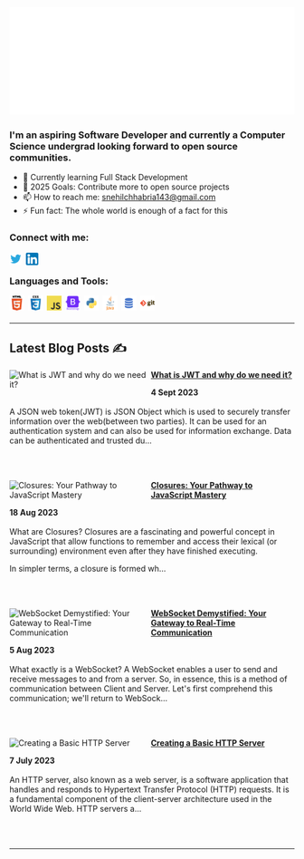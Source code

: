 <div align="center">
	<img src="https://github.com/snehilchhabria/snehilchhabria/blob/main/intro.svg" alt="HI I'M, SNEHIL CHHABRIA👋">
</div>

### I'm an aspiring Software Developer and currently a Computer Science undergrad looking forward to open source communities.


- 🌱 Currently learning Full Stack Development
- 🥅 2025 Goals: Contribute more to open source projects 
- 📫 How to reach me: snehilchhabria143@gmail.com
- ⚡ Fun fact: The whole world is enough of a fact for this

### Connect with me:

[<img align="left" alt="Twitter" width="22px" src="./twitter.png" style="margin-right: 7px;" />][twitter]
[<img align="left" alt="LinkedIn" width="22px" src="./linkedin.png" />][linkedin]

<br />

### Languages and Tools:

<img align="left" alt="HTML5" width="26px" style="margin-right: 7px;" src="https://raw.githubusercontent.com/github/explore/80688e429a7d4ef2fca1e82350fe8e3517d3494d/topics/html/html.png" />
<img align="left" alt="CSS3" width="26px" style="margin-right: 7px;" src="https://raw.githubusercontent.com/github/explore/80688e429a7d4ef2fca1e82350fe8e3517d3494d/topics/css/css.png" />
<img align="left" alt="JavaScript" width="26px" style="margin-right: 7px;" src="https://raw.githubusercontent.com/github/explore/80688e429a7d4ef2fca1e82350fe8e3517d3494d/topics/javascript/javascript.png" />
<img align="left" alt="Bootstrap" width="26px" style="margin-right: 7px;"src="https://raw.githubusercontent.com/devicons/devicon/master/icons/bootstrap/bootstrap-plain-wordmark.svg" />
<img align="left" alt="Java" width="26px" style="margin-right: 7px;" src="https://raw.githubusercontent.com/github/explore/80688e429a7d4ef2fca1e82350fe8e3517d3494d/topics/python/python.png" />
<img align="left" alt="Python" width="26px" style="margin-right: 7px;" src="https://raw.githubusercontent.com/github/explore/80688e429a7d4ef2fca1e82350fe8e3517d3494d/topics/java/java.png" />
<img align="left" alt="SQL" width="26px" style="margin-right: 7px;" src="https://raw.githubusercontent.com/github/explore/80688e429a7d4ef2fca1e82350fe8e3517d3494d/topics/sql/sql.png" />
<img align="left" alt="Git" width="26px" style="margin-right: 7px;" src="https://raw.githubusercontent.com/github/explore/80688e429a7d4ef2fca1e82350fe8e3517d3494d/topics/git/git.png" />

<br />
<br />

[twitter]: https://twitter.com/snehil_chhabria

---

## Latest Blog Posts ✍️

<!-- HASHNODE_BLOG:START -->
<p align="left">
<a href="https://snehilchhabria.hashnode.dev//what-is-jwt-and-why-do-we-need-it" title="What is JWT and why do we need it?"><img src="https://cdn.hashnode.com/res/hashnode/image/upload/v1693839973846/3cc082f7-1e87-4df8-b901-a4ef0d4b51b7.webp" alt="What is JWT and why do we need it?" width="250px" align="left" /></a>
<a href="https://snehilchhabria.hashnode.dev//what-is-jwt-and-why-do-we-need-it" title="What is JWT and why do we need it?"><strong>What is JWT and why do we need it?</strong></a>
<div><strong>4 Sept 2023</strong></div>
<br/> A JSON web token(JWT) is JSON Object which is used to securely transfer information over the web(between two parties). It can be used for an authentication system and can also be used for information exchange.
Data can be authenticated and trusted du... </p> <br/> <br/>
<p align="left">
<a href="https://snehilchhabria.hashnode.dev//closures-your-pathway-to-javascript-mastery" title="Closures: Your Pathway to JavaScript Mastery"><img src="https://cdn.hashnode.com/res/hashnode/image/upload/v1692381096017/f5f05035-e378-4bd2-98c3-04eed64ba5a4.webp" alt="Closures: Your Pathway to JavaScript Mastery" width="250px" align="left" /></a>
<a href="https://snehilchhabria.hashnode.dev//closures-your-pathway-to-javascript-mastery" title="Closures: Your Pathway to JavaScript Mastery"><strong>Closures: Your Pathway to JavaScript Mastery</strong></a>
<div><strong>18 Aug 2023</strong></div>
<br/> What are Closures?
Closures are a fascinating and powerful concept in JavaScript that allow functions to remember and access their lexical (or surrounding) environment even after they have finished executing.

In simpler terms, a closure is formed wh... </p> <br/> <br/>
<p align="left">
<a href="https://snehilchhabria.hashnode.dev//websocket-demystified-your-gateway-to-real-time-communication" title="WebSocket Demystified: Your Gateway to Real-Time Communication"><img src="https://cdn.hashnode.com/res/hashnode/image/upload/v1691266034740/2a16f171-3e8a-400e-8c25-7d9a0d55f55a.png" alt="WebSocket Demystified: Your Gateway to Real-Time Communication" width="250px" align="left" /></a>
<a href="https://snehilchhabria.hashnode.dev//websocket-demystified-your-gateway-to-real-time-communication" title="WebSocket Demystified: Your Gateway to Real-Time Communication"><strong>WebSocket Demystified: Your Gateway to Real-Time Communication</strong></a>
<div><strong>5 Aug 2023</strong></div>
<br/> What exactly is a WebSocket?
A WebSocket enables a user to send and receive messages to and from a server. So, in essence, this is a method of communication between Client and Server. Let's first comprehend this communication; we'll return to WebSock... </p> <br/> <br/>
<p align="left">
<a href="https://snehilchhabria.hashnode.dev//creating-a-basic-http-server" title="Creating a Basic HTTP Server"><img src="https://cdn.hashnode.com/res/hashnode/image/upload/v1688754670747/8b56b6ce-aed4-4486-b6ab-d8885d9f3b3b.png" alt="Creating a Basic HTTP Server" width="250px" align="left" /></a>
<a href="https://snehilchhabria.hashnode.dev//creating-a-basic-http-server" title="Creating a Basic HTTP Server"><strong>Creating a Basic HTTP Server</strong></a>
<div><strong>7 July 2023</strong></div>
<br/> An HTTP server, also known as a web server, is a software application that handles and responds to Hypertext Transfer Protocol (HTTP) requests. It is a fundamental component of the client-server architecture used in the World Wide Web.
HTTP servers a... </p> <br/> <br/>
<!-- HASHNODE_BLOG:END -->

---
[linkedin]: https://www.linkedin.com/in/snehilchhabria/
